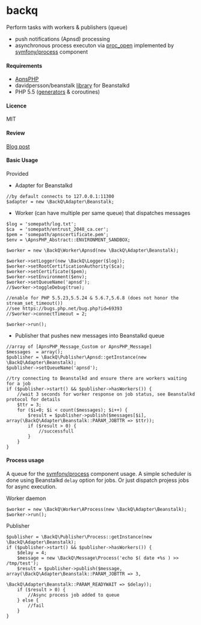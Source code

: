 backq
=====

Perform tasks with workers &amp; publishers (queue)

* push notifications (Apnsd) processing 
* asynchronous process executon via [proc_open](http://php.net/manual/en/function.proc-open.php) implemented by [symfony/process](http://symfony.com/doc/current/components/process.html) component

#### Requirements

* [ApnsPHP](https://github.com/duccio/ApnsPHP/)
* davidpersson/beanstalk [library](https://github.com/davidpersson/beanstalk) for Beanstalkd 
* PHP 5.5 ([generators](http://php.net/manual/en/language.generators.overview.php) & coroutines)

#### Licence
MIT

#### Review

[Blog post](http://moar.sshilko.com/2014/09/09/APNS-Workers/) 

#### Basic Usage

Provided

* Adapter for Beanstalkd

```
//by default connects to 127.0.0.1:11300
$adapter = new \BackQ\Adapter\Beanstalk;
```

* Worker (can have multiple per same queue) that dispatches messages

```
$log = 'somepath/log.txt';
$ca  = 'somepath/entrust_2048_ca.cer';
$pem = 'somepath/apnscertificate.pem';
$env = \ApnsPHP_Abstract::ENVIRONMENT_SANDBOX;

$worker = new \BackQ\Worker\Apnsd(new \BackQ\Adapter\Beanstalk);

$worker->setLogger(new \BackQ\Logger($log));
$worker->setRootCertificationAuthority($ca);
$worker->setCertificate($pem);
$worker->setEnvironment($env);
$worker->setQueueName('apnsd');
//$worker->toggleDebug(true);

//enable for PHP 5.5.23,5.5.24 & 5.6.7,5.6.8 (does not honor the stream_set_timeout())
//see https://bugs.php.net/bug.php?id=69393
//$worker->connectTimeout = 2;

$worker->run();
```

* Publisher that pushes new messages into Beanstalkd queue

```
//array of [ApnsPHP_Message_Custom or ApnsPHP_Message]
$messages  = array();
$publisher = \BackQ\Publisher\Apnsd::getInstance(new \BackQ\Adapter\Beanstalk);
$publisher->setQueueName('apnsd');

//try connecting to Beanstalkd and ensure there are workers waiting for a job
if ($publisher->start() && $publisher->hasWorkers()) {
    //wait 3 seconds for worker response on job status, see Beanstalkd protocol for details
    $ttr = 3;
    for ($i=0; $i < count($messages); $i++) {
        $result = $publisher->publish($messages[$i], array(\BackQ\Adapter\Beanstalk::PARAM_JOBTTR => $ttr));
        if ($result > 0) {
            //successfull
        }
    }
}
```

#### Process usage

A queue for the [symfony/process](http://symfony.com/doc/current/components/process.html) component usage.
A simple scheduler is done using Beanstalkd `delay` option for jobs. Or just dispatch projess jobs for async execution.

Worker daemon
```
$worker = new \BackQ\Worker\AProcess(new \BackQ\Adapter\Beanstalk);
$worker->run();
```

Publisher
```
$publisher = \BackQ\Publisher\Process::getInstance(new \BackQ\Adapter\Beanstalk);
if ($publisher->start() && $publisher->hasWorkers()) {
    $delay = 4;
    $message = new \BackQ\Message\Process('echo $( date +%s ) >> /tmp/test');
    $result = $publisher->publish($message, array(\BackQ\Adapter\Beanstalk::PARAM_JOBTTR => 3,
                                                  \BackQ\Adapter\Beanstalk::PARAM_READYWAIT => $delay));
    if ($result > 0) {
        //Async process job added to queue
    } else {
        //fail
    }
}
```







